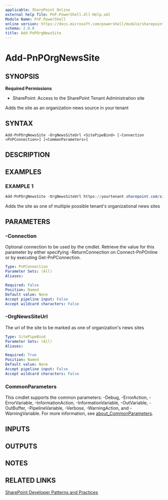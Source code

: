 ```yaml
---
applicable: SharePoint Online
external help file: PnP.PowerShell.dll-Help.xml
Module Name: PnP.PowerShell
online version: https://docs.microsoft.com/powershell/module/sharepoint-pnp/add-pnporgnewssite
schema: 2.0.0
title: Add-PnPOrgNewsSite
---
```


# Add-PnPOrgNewsSite

## SYNOPSIS

**Required Permissions**

* SharePoint: Access to the SharePoint Tenant Administration site

Adds the site as an organization news source in your tenant

## SYNTAX

```
Add-PnPOrgNewsSite -OrgNewsSiteUrl <SitePipeBind> [-Connection <PnPConnection>] [<CommonParameters>]
```

## DESCRIPTION

## EXAMPLES

### EXAMPLE 1
```powershell
Add-PnPOrgNewsSite -OrgNewsSiteUrl https://yourtenant.sharepoint.com/sites/news
```

Adds the site as one of multiple possible tenant's organizational news sites

## PARAMETERS

### -Connection
Optional connection to be used by the cmdlet. Retrieve the value for this parameter by either specifying -ReturnConnection on Connect-PnPOnline or by executing Get-PnPConnection.

```yaml
Type: PnPConnection
Parameter Sets: (All)
Aliases:

Required: False
Position: Named
Default value: None
Accept pipeline input: False
Accept wildcard characters: False
```

### -OrgNewsSiteUrl
The url of the site to be marked as one of organization's news sites

```yaml
Type: SitePipeBind
Parameter Sets: (All)
Aliases:

Required: True
Position: Named
Default value: None
Accept pipeline input: False
Accept wildcard characters: False
```

### CommonParameters
This cmdlet supports the common parameters: -Debug, -ErrorAction, -ErrorVariable, -InformationAction, -InformationVariable, -OutVariable, -OutBuffer, -PipelineVariable, -Verbose, -WarningAction, and -WarningVariable. For more information, see [about_CommonParameters](http://go.microsoft.com/fwlink/?LinkID=113216).

## INPUTS

## OUTPUTS

## NOTES

## RELATED LINKS

[SharePoint Developer Patterns and Practices](https://aka.ms/sppnp)